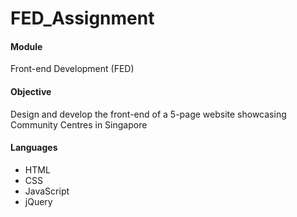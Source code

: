 # FED_Assignment

#### Module
Front-end Development (FED)

#### Objective
Design and develop the front-end of a 5-page website showcasing Community Centres in Singapore

#### Languages
* HTML
* CSS
* JavaScript
* jQuery

